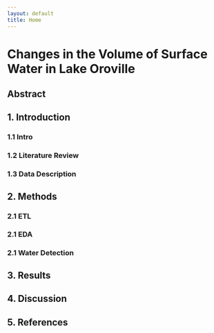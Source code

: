 ```yaml
---
layout: default
title: Home
---
```


# **Changes in the Volume of Surface Water in Lake Oroville**


## **Abstract**



##  **1. Introduction**

### **1.1 Intro**

### **1.2 Literature Review**

### **1.3 Data Description**



## **2. Methods**

### **2.1 ETL**

### **2.1 EDA**

### **2.1 Water Detection**



## **3. Results**



## **4. Discussion**



## **5. References**